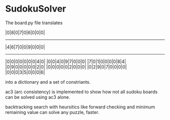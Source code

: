 # SudokuSolver

The board.py file translates 

  |0|8|0|7|0|6|0|0|0|
  ___________________
  |4|6|7|0|0|9|0|0|0|
  ___________________
  |0|0|0|0|0|0|0|4|0|
  |0|0|4|0|9|7|0|0|0|
  |7|0|1|0|0|0|0|8|4|
  |0|9|0|0|0|0|0|2|0|
  |0|0|0|0|0|2|0|0|0|
  |0|2|9|0|7|0|0|0|0|
  |0|0|0|3|5|0|0|0|6|
  
into a dictionary and a set of constriants.

ac3 (arc consistency) is implemented to show how not all sudoku boards can be solved using ac3 alone.

backtracking search with heursitics like forward checking and minimum remaining value can solve any puzzle, faster.
  
